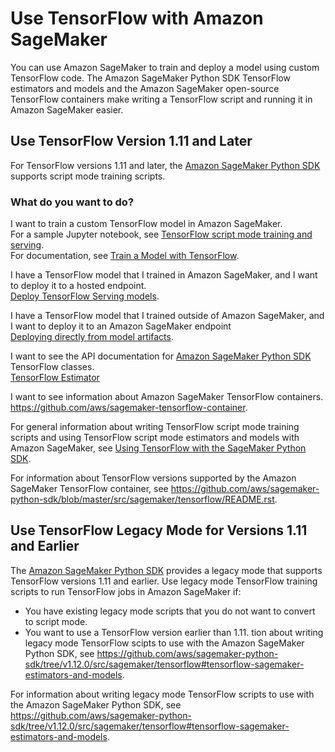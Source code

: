 # Use TensorFlow with Amazon SageMaker<a name="tf"></a>

You can use Amazon SageMaker to train and deploy a model using custom TensorFlow code\. The Amazon SageMaker Python SDK TensorFlow estimators and models and the Amazon SageMaker open\-source TensorFlow containers make writing a TensorFlow script and running it in Amazon SageMaker easier\.

## Use TensorFlow Version 1\.11 and Later<a name="tf-script-mode"></a>

For TensorFlow versions 1\.11 and later, the [Amazon SageMaker Python SDK](https://sagemaker.readthedocs.io) supports script mode training scripts\.

### What do you want to do?<a name="tf-intent"></a>

I want to train a custom TensorFlow model in Amazon SageMaker\.  
For a sample Jupyter notebook, see [TensorFlow script mode training and serving](https://github.com/awslabs/amazon-sagemaker-examples/blob/master/sagemaker-python-sdk/tensorflow_script_mode_training_and_serving/tensorflow_script_mode_training_and_serving.ipynb)\.  
For documentation, see [Train a Model with TensorFlow](https://sagemaker.readthedocs.io/en/stable/using_tf.html#train-a-model-with-tensorflow)\.

I have a TensorFlow model that I trained in Amazon SageMaker, and I want to deploy it to a hosted endpoint\.  
[Deploy TensorFlow Serving models](https://sagemaker.readthedocs.io/en/stable/using_tf.html#deploy-tensorflow-serving-models)\.

I have a TensorFlow model that I trained outside of Amazon SageMaker, and I want to deploy it to an Amazon SageMaker endpoint  
[Deploying directly from model artifacts](https://sagemaker.readthedocs.io/en/stable/using_tf.html#deploying-directly-from-model-artifacts)\.

I want to see the API documentation for [Amazon SageMaker Python SDK](https://sagemaker.readthedocs.io) TensorFlow classes\.  
[TensorFlow Estimator](https://sagemaker.readthedocs.io/en/stable/sagemaker.tensorflow.html)

I want to see information about Amazon SageMaker TensorFlow containers\.  
[https://github\.com/aws/sagemaker\-tensorflow\-container](https://github.com/aws/sagemaker-tensorflow-container)\.

 For general information about writing TensorFlow script mode training scripts and using TensorFlow script mode estimators and models with Amazon SageMaker, see [Using TensorFlow with the SageMaker Python SDK](https://sagemaker.readthedocs.io/en/stable/using_tf.html)\.

For information about TensorFlow versions supported by the Amazon SageMaker TensorFlow container, see [https://github\.com/aws/sagemaker\-python\-sdk/blob/master/src/sagemaker/tensorflow/README\.rst](https://github.com/aws/sagemaker-python-sdk/blob/master/src/sagemaker/tensorflow/README.rst)\.

## Use TensorFlow Legacy Mode for Versions 1\.11 and Earlier<a name="tf-legacy-mode"></a>

The [Amazon SageMaker Python SDK](https://sagemaker.readthedocs.io) provides a legacy mode that supports TensorFlow versions 1\.11 and earlier\. Use legacy mode TensorFlow training scripts to run TensorFlow jobs in Amazon SageMaker if:
+ You have existing legacy mode scripts that you do not want to convert to script mode\.
+ You want to use a TensorFlow version earlier than 1\.11\.
tion about writing legacy mode TensorFlow scipts to use with the Amazon SageMaker Python SDK, see [https://github\.com/aws/sagemaker\-python\-sdk/tree/v1\.12\.0/src/sagemaker/tensorflow\#tensorflow\-sagemaker\-estimators\-and\-models](https://github.com/aws/sagemaker-python-sdk/tree/v1.12.0/src/sagemaker/tensorflow#tensorflow-sagemaker-estimators-and-models)\.

For information about writing legacy mode TensorFlow scripts to use with the Amazon SageMaker Python SDK, see [https://github\.com/aws/sagemaker\-python\-sdk/tree/v1\.12\.0/src/sagemaker/tensorflow\#tensorflow\-sagemaker\-estimators\-and\-models](https://github.com/aws/sagemaker-python-sdk/tree/v1.12.0/src/sagemaker/tensorflow#tensorflow-sagemaker-estimators-and-models)\.

